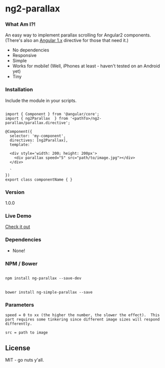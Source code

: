 # ng2-parallax

### What Am I?!
An easy way to implement parallax scrolling for Angular2 components.  (There's also an [Angular 1.x](https://github.com/allenRoyston/ng-parallax "Angular 1.x") directive for those that need it.)
  - No dependencies
  - Responsive
  - Simple
  - Works for mobile!  (Well, iPhones at least - haven't tested on an Android yet)
  - Tiny

### Installation
Include the module in your scripts.<br>
```

import { Component } from '@angular/core';
import { ng2Parallax  } from '<pathTo>/ng2-parallax/parallax.directive';

@Component({
  selector: 'my-component',
  directives: [ng2Parallax],
  template:`
  
  <div style='width: 200; height: 200px'>
    <div parallax speed="5" src="path/to/image.jpg"></div>
  </div>
  
  `
})
export class componentName { }

```

### Version
1.0.0


### Live Demo 
[Check it out](https://ng2-parallax-demo.herokuapp.com/ "ng2 Parallax Demo")


### Dependencies
- None!

### NPM / Bower
<code>
npm install ng-parallax --save-dev
</code>
<br>
<code>
bower install ng-simple-parallax --save
</code>



### Parameters
```
speed = 0 to xx (the higher the number, the slower the effect).  This part requires some tinkering since different image sizes will respond differently.

src = path to image
```

License
----

MIT - go nuts y'all.
